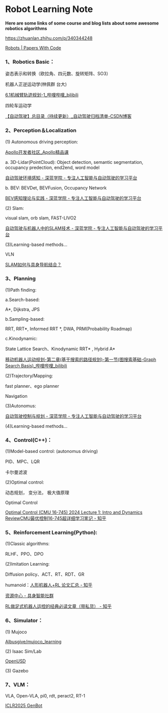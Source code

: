# Robot Learning Note

**Here are some links of  some course and blog lists about some awesome robotics algorithms**

https://zhuanlan.zhihu.com/p/340344248

[Robots | Papers With Code](https://paperswithcode.com/area/robots)


### 1、Robotics Basic：

姿态表示和转换（欧拉角、四元数、旋转矩阵、SO3）

机器人正逆运动学(林佩群 台大)

[6.1机械臂轨迹规划-1_哔哩哔哩_bilibili](https://www.bilibili.com/video/BV1oa4y1v7TY?spm_id_from=333.788.player.switch&vd_source=41ecf2720f0aef9d6e7aadbcb46c655f&p=6)

四轮车运动学



[【自动驾驶】总目录（持续更新）_自动驾驶归档清单-CSDN博客](https://blog.csdn.net/weixin_42301220/article/details/124832403)


### 2、Perception＆Localization

(1) Autonomous driving perception: 

[Apollo开发者社区_Apollo精品课](https://apollo.baidu.com/community/online-course)

a. 3D-Lidar(PointCloud): Object detection, semantic segmentation, occupancy predection, end2end, word model

[自动驾驶环境感知 - 深蓝学院 - 专注人工智能与自动驾驶的学习平台](https://www.shenlanxueyuan.com/course/622)

b. BEV:  BEVDet, BEVFusion, Occupancy Network

[BEV感知理论与实践 - 深蓝学院 - 专注人工智能与自动驾驶的学习平台](https://www.shenlanxueyuan.com/course/752)



(2) Slam:

visual slam, orb slam, FAST-LIVO2

[自动驾驶与机器人中的SLAM技术 - 深蓝学院 - 专注人工智能与自动驾驶的学习平台](https://www.shenlanxueyuan.com/course/650?source=1)



(3)Learning-based methods...

VLN

[SLAM如何与具身导航结合？](https://mp.weixin.qq.com/s/HUbGJU8-EWjV8-8LiblNeA)




### 3、Planning

(1)Path finding:

a.Search-based: 

A*, Dijkstra, JPS

b.Sampling-based: 

RRT, RRT*, Informed RRT *, DWA, PRM(Probability Roadmap)

c.Kinodynamic: 

State Lattice Search、Kinodynamic RRT* , Hybrid A*

[移动机器人运动规划-第二章(基于搜索的路径规划)-第一节(图搜索基础-Graph Search Basis)_哔哩哔哩_bilibili](https://www.bilibili.com/video/BV1eNAeeEEcT/?spm_id_from=333.1387.collection.video_card.click&vd_source=41ecf2720f0aef9d6e7aadbcb46c655f)

(2)Trajectory/Mapping:

fast planner、ego planner

Navigation



(3)Autonomus:

[自动驾驶控制与规划 - 深蓝学院 - 专注人工智能与自动驾驶的学习平台](https://www.shenlanxueyuan.com/course/479?source=1)





(4)Learning-based methods...




### 4、Control(C++)：

(1)Model-based control: (autonomus driving)

PID、MPC、LQR

卡尔曼滤波



(2)Optimal control: 

动态规划， 变分法， 极大值原理

Optimal Control 

[Optimal Control (CMU 16-745) 2024 Lecture 1: Intro and Dynamics Review](https://www.youtube.com/watch?v=Kj88Nory8ec&list=PLZnJoM76RM6Jv4f7E7RnzW4rijTUTPI4u)[CMU最优控制16-745超详细学习笔记 - 知乎](https://zhuanlan.zhihu.com/p/629131647)




### 5、Reinforcement Learning(Python):

(1)Classic algorithms: 

RLHF、PPO、DPO

(2)Imitation Learning: 

Diffusion policy、ACT、RT、RDT、GR



humanoid：[人形机器人+RL 论文汇总 - 知乎](https://zhuanlan.zhihu.com/p/674122347)

[资源中心 - 具身智能社群](https://www.unifolm.com/#/resource)

[RL做足式机器人运控的经典必读文章（带私货） - 知乎](https://zhuanlan.zhihu.com/p/29806809248)




### 6、Simulator：

(1) Mujoco

[Albusgive/mujoco_learning](https://github.com/Albusgive/mujoco_learning)

(2) Isaac Sim/Lab

[OpenUSD](https://www.nvidia.com/en-us/learn/learning-path/openusd/)

(3) Gazebo




### 7、VLM：

VLA, Open-VLA, pi0, rdt, peract2, RT-1

[ICLR2025 GenBot](https://genbot-workshop.github.io/)

